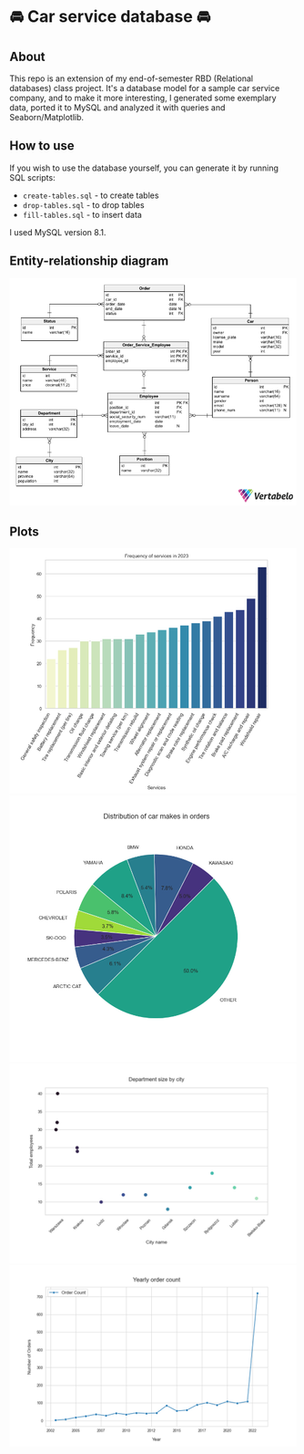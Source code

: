 # 🚘 Car service database 🚘

## About
This repo is an extension of my end-of-semester RBD (Relational databases) class project. It's a database model for a sample car service company, and to make it more interesting, I generated some exemplary data, ported it to MySQL and analyzed it with queries and Seaborn/Matplotlib.

## How to use
If you wish to use the database yourself, you can generate it by running SQL scripts:

- `create-tables.sql` - to create tables
- `drop-tables.sql` - to drop tables
- `fill-tables.sql` - to insert data

I used MySQL version 8.1.

## Entity-relationship diagram
![](res/entity-relationship-diagram.png)

## Plots
![](res/2023_service_frequency.png)
![](res/car_makes_orders.png)
![](res/dept_sizes_by_city.png)
![](res/yearly_order_count.png)